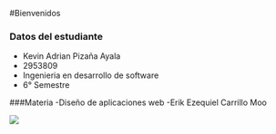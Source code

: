 #Bienvenidos


### Datos del estudiante

- Kevin Adrian Pizaña Ayala
- 2953809
- Ingenieria en desarrollo de software
- 6° Semestre

###Materia 
-Diseño de aplicaciones web
-Erik Ezequiel Carrillo Moo



![](https://www.fimpes.org.mx/images/universidades/tecmil.jpg)
